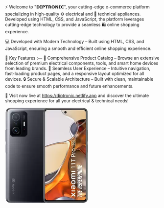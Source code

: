⚡ Welcome to "𝗗𝗜𝗣𝗧𝗥𝗢𝗡𝗜𝗖", your cutting-edge e-commerce platform specializing in high-quality ⚙️ electrical and 🔧 technical appliances. Developed using HTML, CSS, and JavaScript, the platform leverages cutting-edge technology to provide a seamless 🛍️ online shopping experience.

💻 Developed with Modern Technology – Built using HTML, CSS, and JavaScript, ensuring a smooth and efficient online shopping experience.

🚀 Key Features :—
🛑 Comprehensive Product Catalog – Browse an extensive selection of premium electrical components, tools, and smart home devices from leading brands.
📱 Seamless User Experience – Intuitive navigation, fast-loading product pages, and a responsive layout optimized for all devices.
🔒 Secure & Scalable Architecture – Built with clean, maintainable code to ensure smooth performance and future enhancements.

🔗 Visit now live at https://diptronic.netlify.app and discover the ultimate shopping experience for all your electrical & technical needs!

![image alt](https://github.com/shubhadipsutradhar/diptronic-ecommerce-website/blob/0aa1e4213148a3f2219c71c11da09f22ceba2d20/xiaomimi11.webp)
